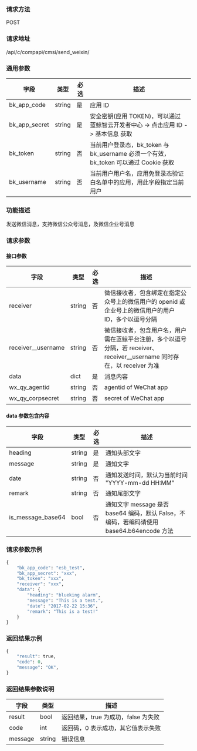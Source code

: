 
### 请求方法

POST


### 请求地址

/api/c/compapi/cmsi/send_weixin/


### 通用参数

| 字段 | 类型 | 必选 |  描述 |
|-----------|------------|--------|------------|
| bk_app_code  |  string    | 是 | 应用 ID     |
| bk_app_secret|  string    | 是 | 安全密钥(应用 TOKEN)，可以通过 蓝鲸智云开发者中心 -> 点击应用 ID -> 基本信息 获取 |
| bk_token     |  string    | 否 | 当前用户登录态，bk_token 与 bk_username 必须一个有效，bk_token 可以通过 Cookie 获取 |
| bk_username  |  string    | 否 | 当前用户用户名，应用免登录态验证白名单中的应用，用此字段指定当前用户 |


### 功能描述

发送微信消息，支持微信公众号消息，及微信企业号消息

### 请求参数

#### 接口参数

| 字段               |  类型      | 必选   |  描述      |
|--------------------|------------|--------|------------|
| receiver           |  string    | 否     | 微信接收者，包含绑定在指定公众号上的微信用户的 openid 或 企业号上的微信用户的用户 ID，多个以逗号分隔 |
| receiver__username |  string    | 否     | 微信接收者，包含用户名，用户需在蓝鲸平台注册，多个以逗号分隔，若 receiver、receiver__username 同时存在，以 receiver 为准 |
| data               |  dict      | 是     | 消息内容 |
| wx_qy_agentid      |  string    | 否     | agentid of WeChat app |
| wx_qy_corpsecret   |  string    | 否     | secret of WeChat app |

#### data 参数包含内容

| 字段               |  类型      | 必选   |  描述      |
|--------------------|------------|--------|------------|
| heading            |  string    | 是     | 通知头部文字 |
| message            |  string    | 是     | 通知文字 |
| date               |  string    | 否     | 通知发送时间，默认为当前时间 "YYYY-mm-dd HH:MM" |
| remark             |  string    | 否     | 通知尾部文字 |
| is_message_base64  |  bool      | 否     | 通知文字 message 是否 base64 编码，默认 False，不编码，若编码请使用 base64.b64encode 方法 |

### 请求参数示例

```python
{
    "bk_app_code": "esb_test",
    "bk_app_secret": "xxx",
    "bk_token": "xxx",
    "receiver": "xxx",
    "data": {
        "heading": "blueking alarm",
        "message": "This is a test.",
        "date": "2017-02-22 15:36",
        "remark": "This is a test!"
    }
}
```

### 返回结果示例

```python
{
    "result": true,
    "code": 0,
    "message": "OK",
}
```

### 返回结果参数说明

| 字段      | 类型      | 描述      |
|-----------|----------|-----------|
|  result   |    bool    |      返回结果，true 为成功，false 为失败     |
|  code     |    int     |      返回码，0 表示成功，其它值表示失败 |
|  message  |    string  |      错误信息      |